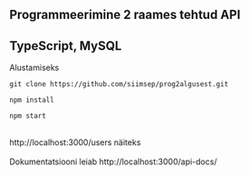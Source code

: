 ## Programmeerimine 2 raames tehtud API<br />
TypeScript, MySQL
---
Alustamiseks
```
git clone https://github.com/siimsep/prog2algusest.git 
```
```
npm install
```
```
npm start
```
<br />
http://localhost:3000/users näiteks <br /><br />
Dokumentatsiooni leiab 
http://localhost:3000/api-docs/
